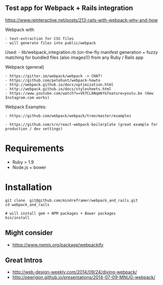 ## Test app for Webpack + Rails integration
  https://www.reinteractive.net/posts/213-rails-with-webpack-why-and-how


  Webpack with

    - text-extraction for CSS files
    - will generate files into public/webpack


  Used:
    - lib/webpack_integration.rb (on-the-fly manifest generation + fuzzy matching for bundled files (also images!)) from any Ruby / Rails app


  Webpack (general)

    - https://gitter.im/webpack/webpack -> CHAT!
    - https://github.com/petehunt/webpack-howto
    - http://webpack.github.io/docs/optimization.html
    - http://webpack.github.io/docs/stylesheets.html
    - https://www.youtube.com/watch?v=VkTCL6Nqm6Y&feature=youtu.be (How Instagram.com works)

  Webpack Examples:

    - https://github.com/webpack/webpack/tree/master/examples

    - https://github.com/srn/react-webpack-boilerplate (great example for production / dev settings)

# Requirements

  - Ruby > 1.9
  - Node.js + bower

# Installation

    git clone  git@github.com/mindreframer/webpack_and_rails.git
    cd webpack_and_rails

    # will install gem + NPM packages + Bower packages
    bin/install


## Might consider

  - https://www.npmjs.org/package/webpackify



## Great Intros

  - http://web-design-weekly.com/2014/09/24/diving-webpack/
  - http://peerigon.github.io/presentations/2014-07-09-MNUG-webpack/
